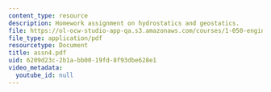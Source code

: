 ```yaml
---
content_type: resource
description: Homework assignment on hydrostatics and geostatics.
file: https://ol-ocw-studio-app-qa.s3.amazonaws.com/courses/1-050-engineering-mechanics-i-fall-2007/6209d23c2b1abb0019fd8f93dbe628e1_assn4.pdf
file_type: application/pdf
resourcetype: Document
title: assn4.pdf
uid: 6209d23c-2b1a-bb00-19fd-8f93dbe628e1
video_metadata:
  youtube_id: null
---
```

